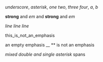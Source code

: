 _underscore_, *asterisk*, _one two_, *three four*, _a_, *b*

**strong** and *em* and **strong** and *em*

_line
line
line_

this_is_not_an_emphasis

an empty emphasis __ ** is not an emphasis

*mixed **double and* single asterisk** spans